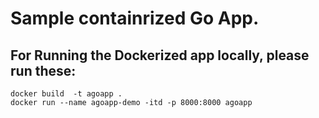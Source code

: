 # Sample containrized Go App. 
## For Running the Dockerized app locally, please run these:

```
docker build  -t agoapp .
docker run --name agoapp-demo -itd -p 8000:8000 agoapp
```